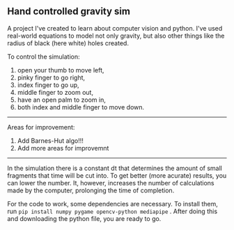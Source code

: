 ## Hand controlled gravity sim

A project I've created to learn about computer vision and python. I've used real-world equations to model not only gravity, but also other things like the radius of black (here white) holes created. 

To control the simulation: 

1. open your thumb to move left, 
2. pinky finger to go right, 
3. index finger to go up, 
4. middle finger to zoom out, 
5. have an open palm to zoom in,
6. both index and middle finger to move down.

---

Areas for improvement:

1. Add Barnes-Hut algo!!!
2. Add more areas for improvemnt

---

In the simulation there is a constant dt that determines the amount of small fragments that time will be cut into. To get better (more acurate) results, you can lower the number. It, however, increases the number of calculations made by the computer, prolonging the time of completion.

For the code to work, some dependencies are necessary. To install them, run  `pip install numpy pygame opencv-python mediapipe` . After doing this and downloading the python file, you are ready to go.
